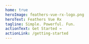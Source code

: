 ```yaml
---
home: true
heroImage: feathers-vue-rx-logo.png
heroText: Feathers Vue Rx
tagline: Simple. Powerful. Fun.
actionText: Get Started →
actionLink: /getting-started
---
```



